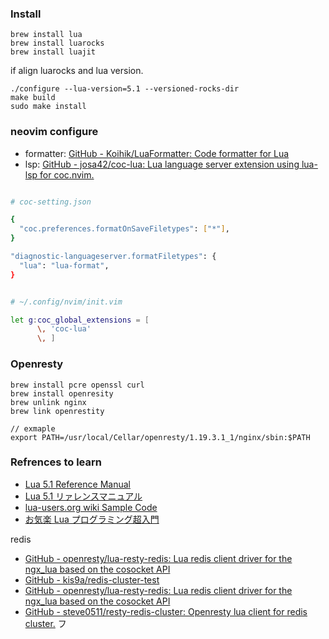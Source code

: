 ### Install

```
brew install lua
brew install luarocks
brew install luajit
```

if align luarocks and lua version.

```
./configure --lua-version=5.1 --versioned-rocks-dir
make build
sudo make install
```

### neovim configure

- formatter: [GitHub - Koihik/LuaFormatter: Code formatter for Lua](https://github.com/Koihik/LuaFormatter)
- lsp: [GitHub - josa42/coc-lua: Lua language server extension using lua-lsp for coc.nvim.](https://github.com/josa42/coc-lua)

```sh

# coc-setting.json

{
  "coc.preferences.formatOnSaveFiletypes": ["*"],
}

"diagnostic-languageserver.formatFiletypes": {
  "lua": "lua-format",
}


# ~/.config/nvim/init.vim

let g:coc_global_extensions = [
      \, 'coc-lua'
      \, ]

```

### Openresty

```
brew install pcre openssl curl
brew install openresity
brew unlink nginx
brew link openrestity

// exmaple
export PATH=/usr/local/Cellar/openresty/1.19.3.1_1/nginx/sbin:$PATH
```

### Refrences to learn

- [Lua 5.1 Reference Manual](lua.org/manual/5.1/index.html)
- [Lua 5.1 リァレンスマニュアル](http://milkpot.sakura.ne.jp/lua/lua51_manual_ja.html)
- [lua-users.org wiki Sample Code](http://lua-users.org/wiki/SampleCode)
- [お気楽 Lua プログラミング超入門](http://www.nct9.ne.jp/m_hiroi/light/lua05.html)

redis

- [GitHub - openresty/lua-resty-redis: Lua redis client driver for the ngx_lua based on the cosocket API](https://github.com/openresty/lua-resty-redis)
- [GitHub - kis9a/redis-cluster-test](https://github.com/kis9a/redis-cluster-test)
- [GitHub - openresty/lua-resty-redis: Lua redis client driver for the ngx_lua based on the cosocket API](https://github.com/openresty/lua-resty-redis)
- [GitHub - steve0511/resty-redis-cluster: Openresty lua client for redis cluster.](https://github.com/steve0511/resty-redis-cluster)
フ
